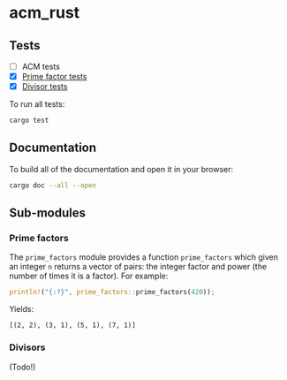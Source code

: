# acm_rust

## Tests
- [ ] ACM tests
- [x] [Prime factor tests](https://github.com/nilsso/acm-rust/blob/master/tests/prime_factors.rs)
- [x] [Divisor tests](https://github.com/nilsso/acm-rust/blob/master/tests/divisors.rs)

To run all tests:
```bash
cargo test
```

## Documentation
To build all of the documentation and open it in your browser:
```bash
cargo doc --all --open
```

## Sub-modules

### Prime factors
The `prime_factors` module provides a function `prime_factors` which given an
integer `n` returns a vector of pairs: the integer factor and power (the number
of times it is a factor). For example:
```rust
println!("{:?}", prime_factors::prime_factors(420));
```
Yields:
```
[(2, 2), (3, 1), (5, 1), (7, 1)]
```

### Divisors
(Todo!)
